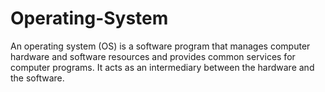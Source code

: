 # Operating-System
An operating system (OS) is a software program that manages computer hardware and software resources and provides common services for computer programs. It acts as an intermediary between the hardware and the software.
